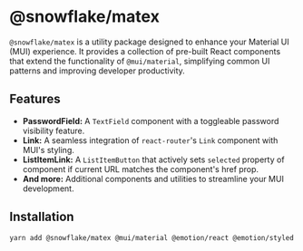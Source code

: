 # @snowflake/matex

`@snowflake/matex` is a utility package designed to enhance your Material UI (MUI) experience. It provides a collection of pre-built React components that extend the functionality of `@mui/material`, simplifying common UI patterns and improving developer productivity.

## Features

- **PasswordField:** A `TextField` component with a toggleable password visibility feature.
- **Link:** A seamless integration of `react-router`'s `Link` component with MUI's styling.
- **ListItemLink:** A `ListItemButton` that actively sets `selected` property of component if current URL matches the component's href prop.
- **And more:** Additional components and utilities to streamline your MUI development.

## Installation

```bash
yarn add @snowflake/matex @mui/material @emotion/react @emotion/styled react-router
```
